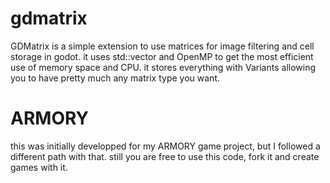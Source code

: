 # gdmatrix
 GDMatrix is a simple extension to use matrices for image filtering and cell storage in godot. it uses std::vector and OpenMP to get the most efficient use of memory space and CPU. it stores everything with Variants allowing you to have pretty much any matrix type you want.
 
 # ARMORY
 this was initially developped for my ARMORY game project, but I followed a different path with that. still you are free to use this code, fork it and create games with it. 
